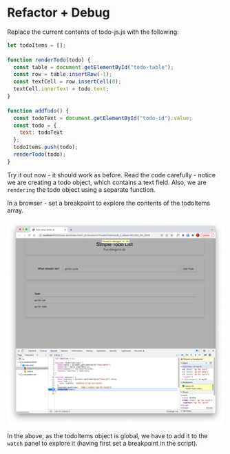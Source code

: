 # Refactor + Debug

Replace the current contents of todo-js.js with the following:

~~~javascript
let todoItems = [];

function renderTodo(todo) {
  const table = document.getElementById("todo-table");
  const row = table.insertRow(-1);
  const textCell = row.insertCell(0);
  textCell.innerText = todo.text;
}

function addTodo() {
  const todoText = document.getElementById("todo-id").value;
  const todo = {
    text: todoText
  };
  todoItems.push(todo);
  renderTodo(todo);
}
~~~

Try it out now - it should work as before. Read the code carefully - notice we are creating a todo object, which contains a text field. Also, we are `rendering` the todo object using a separate function.

In a browser - set a breakpoint to explore the contents of the todoItems array.

![](img/13.png)

In the above, as the todoItems object is global, we have to add it to the `watch` panel to explore it (having first set a breakpoint in the script).

